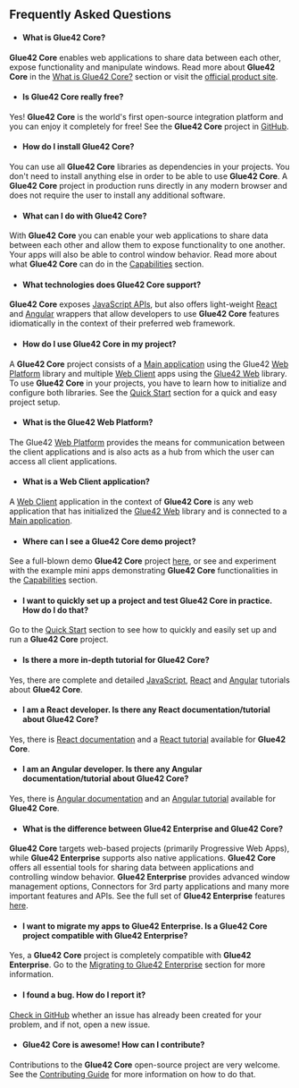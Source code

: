 ## Frequently Asked Questions

- #### What is Glue42 Core?	

**Glue42 Core** enables web applications to share data between each other, expose functionality and manipulate windows. Read more about **Glue42 Core** in the [What is Glue42 Core?](../what-is-glue42-core/index.html) section or visit the [official product site](https://glue42.com/core/).	

- #### Is Glue42 Core really free?	

Yes! **Glue42 Core** is the world's first open-source integration platform and you can enjoy it completely for free! See the **Glue42 Core** project in [GitHub](https://github.com/Glue42/core).	

- #### How do I install Glue42 Core?	

You can use all **Glue42 Core** libraries as dependencies in your projects. You don't need to install anything else in order to be able to use **Glue42 Core**. A **Glue42 Core** project in production runs directly in any modern browser and does not require the user to install any additional software. 	

- #### What can I do with Glue42 Core?	

With **Glue42 Core** you can enable your web applications to share data between each other and allow them to expose functionality to one another. Your apps will also be able to control window behavior. Read more about what **Glue42 Core** can do in the [Capabilities](../capabilities/application-management/index.html) section.	

- #### What technologies does Glue42 Core support?	

**Glue42 Core** exposes [JavaScript APIs](../../reference/core/latest/glue42%20web/index.html), but also offers light-weight [React](../developers/core-concepts/glue42-client/react/index.html) and [Angular](../developers/core-concepts/glue42-client/angular/index.html) wrappers that allow developers to use **Glue42 Core** features idiomatically in the context of their preferred web framework. 	

- #### How do I use Glue42 Core in my project?	

A **Glue42 Core** project consists of a [Main application](../developers/core-concepts/web-platform/overview/index.html) using the Glue42 [Web Platform](https://www.npmjs.com/package/@glue42/web-platform) library and multiple [Web Client](../developers/core-concepts/web-client/overview/index.html) apps using the [Glue42 Web](../../reference/core/latest/glue42%20web/index.html) library. To use **Glue42 Core** in your projects, you have to learn how to initialize and configure both libraries. See the [Quick Start](../getting-started/quick-start/index.html) section for a quick and easy project setup.	

- #### What is the Glue42 Web Platform?	

The Glue42 [Web Platform](https://www.npmjs.com/package/@glue42/web-platform) provides the means for communication between the client applications and is also acts as a hub from which the user can access all client applications.

- #### What is a Web Client application?	

A [Web Client](../developers/core-concepts/web-client/overview/index.html) application in the context of **Glue42 Core** is any web application that has initialized the [Glue42 Web](../../reference/core/latest/glue42%20web/index.html) library and is connected to a [Main application](../developers/core-concepts/web-platform/overview/index.html).		

- #### Where can I see a Glue42 Core demo project?	

See a full-blown demo **Glue42 Core** project [here](https://start-of-day.glue42.com/), or see and experiment with the example mini apps demonstrating **Glue42 Core** functionalities in the [Capabilities](../capabilities/application-management/index.html) section.	

- #### I want to quickly set up a project and test Glue42 Core in practice. How do I do that?	

Go to the [Quick Start](../getting-started/quick-start/index.html) section to see how to quickly and easily set up and run a **Glue42 Core** project.	

- #### Is there a more in-depth tutorial for Glue42 Core?	

Yes, there are complete and detailed [JavaScript](../../tutorials/javascript/index.html), [React](../../tutorials/react/index.html) and [Angular](../../tutorials/angular/index.html) tutorials about **Glue42 Core**.	

- #### I am a React developer. Is there any React documentation/tutorial about Glue42 Core?	

Yes, there is [React documentation](../developers/core-concepts/glue42-client/react/index.html) and a [React tutorial](../../tutorials/react/index.html) available for **Glue42 Core**.	

- #### I am an Angular developer. Is there any Angular documentation/tutorial about Glue42 Core?	

Yes, there is [Angular documentation](../developers/core-concepts/glue42-client/angular/index.html) and an [Angular tutorial](../../tutorials/angular/index.html) available for **Glue42 Core**.	

- #### What is the difference between Glue42 Enterprise and Glue42 Core?	

**Glue42 Core** targets web-based projects (primarily Progressive Web Apps), while **Glue42 Enterprise** supports also native applications. **Glue42 Core** offers all essential tools for sharing data between applications and controlling window behavior. **Glue42 Enterprise** provides advanced window management options, Connectors for 3rd party applications and many more important features and APIs. See the full set of **Glue42 Enterprise** features [here](../../glue42-concepts/glue42-toolbar/index.html).	

- #### I want to migrate my apps to Glue42 Enterprise. Is a Glue42 Core project compatible with Glue42 Enterprise?	

Yes, a **Glue42 Core** project is completely compatible with **Glue42 Enterprise**. Go to the [Migrating to Glue42 Enterprise](../glue42-enterprise/migrating-to-enterprise/index.html) section for more information.	

- #### I found a bug. How do I report it?	

[Check in GitHub](https://github.com/Glue42/core/issues) whether an issue has already been created for your problem, and if not, open a new issue.	

- #### Glue42 Core is awesome! How can I contribute?	

Contributions to the **Glue42 Core** open-source project are very welcome. See the [Contributing Guide](https://github.com/Glue42/core/blob/master/CONTRIBUTING.md) for more information on how to do that.